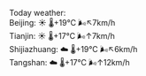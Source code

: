 Today weather:  
Beijing: ☀️   🌡️+19°C 🌬️↖7km/h  
Tianjin: ☀️   🌡️+17°C 🌬️↑7km/h  
Shijiazhuang: ☁️   🌡️+19°C 🌬️↖6km/h  
Tangshan: ☁️   🌡️+17°C 🌬️↑12km/h  
